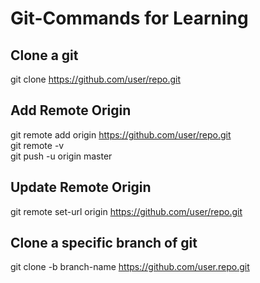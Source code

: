 # Git-Commands for Learning

## Clone a git
git clone https://github.com/user/repo.git

## Add Remote Origin 
git remote add origin https://github.com/user/repo.git <br/>
git remote -v <br/>
git push -u origin master

## Update Remote Origin
git remote set-url origin https://github.com/user/repo.git

## Clone a specific branch of git
git clone -b branch-name https://github.com/user.repo.git
